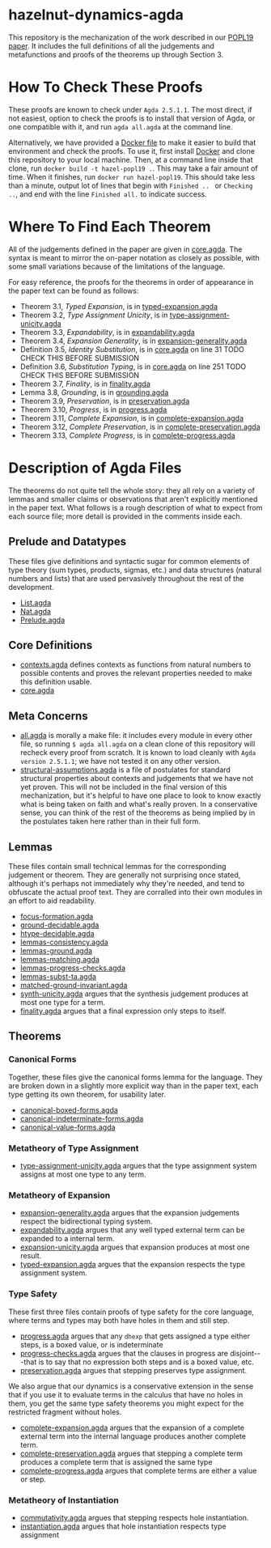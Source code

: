 # hazelnut-dynamics-agda
This repository is the mechanization of the work described in our [POPL19
paper](https://github.com/hazelgrove/hazelnut-dynamics). It includes the
full definitions of all the judgements and metafunctions and proofs of the
theorems up through Section 3.

# How To Check These Proofs

These proofs are known to check under `Agda 2.5.1.1`. The most direct, if
not easiest, option to check the proofs is to install that version of Agda,
or one compatible with it, and run `agda all.agda` at the command line.

Alternatively, we have provided a [Docker file](Dockerfile) to make it
easier to build that environment and check the proofs. To use it, first
install [Docker](https://www.docker.com/products/docker-desktop) and clone
this repository to your local machine. Then, at a command line inside that
clone, run `docker build -t hazel-popl19 .`. This may take a fair amount of
time. When it finishes, run `docker run hazel-popl19`. This should take
less than a minute, output lot of lines that begin with `Finished .. ` or
`Checking ..`, and end with the line `Finished all.` to indicate success.

# Where To Find Each Theorem

All of the judgements defined in the paper are given in
[core.agda](core.agda). The syntax is meant to mirror the on-paper notation
as closely as possible, with some small variations because of the
limitations of the language.

For easy reference, the proofs for the theorems in order of appearance in
the paper text can be found as follows:

- Theorem 3.1, _Typed Expansion_, is in [typed-expansion.agda](typed-expansion.agda)
- Theorem 3.2, _Type Assignment Unicity_, is in [type-assignment-unicity.agda](type-assignment-unicity.agda)
- Theorem 3.3, _Expandability_, is in [expandability.agda](expandability.agda )
- Theorem 3.4, _Expansion Generality_, is in [expansion-generality.agda](expansion-generality.agda)
- Definition 3.5, _Identity Substitution_, is in [core.agda](core.agda) on
  line 31 TODO CHECK THIS BEFORE SUBMISSION
- Definition 3.6, _Substitution Typing_, is in [core.agda](core.agda) on
  line 251 TODO CHECK THIS BEFORE SUBMISSION
- Theorem 3.7, _Finality_, is in [finality.agda](finality.agda)
- Lemma 3.8, _Grounding_, is in [grounding.agda](grounding.agda)
- Theorem 3.9, _Preservation_, is in [preservation.agda](preservation.agda)
- Theorem 3.10, _Progress_, is in [progress.agda](progress.agda)
- Theorem 3.11, _Complete Expansion_, is in [complete-expansion.agda](complete-expansion.agda)
- Theorem 3.12, _Complete Preservation_, is in [complete-preservation.agda](complete-preservation.agda)
- Theorem 3.13, _Complete Progress_, is in [complete-progress.agda](complete-progress.agda)

# Description of Agda Files

The theorems do not quite tell the whole story: they all rely on a variety
of lemmas and smaller claims or observations that aren't explicitly
mentioned in the paper text. What follows is a rough description of what to
expect from each source file; more detail is provided in the comments
inside each.

## Prelude and Datatypes

These files give definitions and syntactic sugar for common elements of
type theory (sum types, products, sigmas, etc.) and data structures
(natural numbers and lists) that are used pervasively throughout the rest
of the development.

- [List.agda](List.agda)
- [Nat.agda](Nat.agda)
- [Prelude.agda](Prelude.agda)

## Core Definitions

- [contexts.agda](contexts.agda) defines contexts as functions from natural
  numbers to possible contents and proves the relevant properties needed to
  make this definition usable.
- [core.agda](core.agda)

## Meta Concerns
- [all.agda](all.agda) is morally a make file: it includes every module in
  every other file, so running `$ agda all.agda` on a clean clone of this
  repository will recheck every proof from scratch. It is known to load
  cleanly with `Agda version 2.5.1.1`; we have not tested it on any other
  version.
- [structural-assumptions.agda](structural-assumptions.agda) is a file of
  postulates for standard structural properties about contexts and
  judgements that we have not yet proven. This will not be included in the
  final version of this mechanization, but it's helpful to have one place
  to look to know exactly what is being taken on faith and what's really
  proven. In a conservative sense, you can think of the rest of the
  theorems as being implied by in the postulates taken here rather than in
  their full form.

## Lemmas

These files contain small technical lemmas for the corresponding judgement
or theorem. They are generally not surprising once stated, although it's
perhaps not immediately why they're needed, and tend to obfuscate the actual
proof text. They are corralled into their own modules in an effort to aid
readability.

- [focus-formation.agda](focus-formation.agda)
- [ground-decidable.agda](ground-decidable.agda)
- [htype-decidable.agda](htype-decidable.agda)
- [lemmas-consistency.agda](lemmas-consistency.agda)
- [lemmas-ground.agda](lemmas-ground.agda)
- [lemmas-matching.agda](lemmas-matching.agda)
- [lemmas-progress-checks.agda](lemmas-progress-checks.agda)
- [lemmas-subst-ta.agda](lemmas-subst-ta.agda)
- [matched-ground-invariant.agda](matched-ground-invariant.agda)
- [synth-unicity.agda](synth-unicity.agda) argues that the synthesis
  judgement produces at most one type for a term.
- [finality.agda](finality.agda) argues that a final expression only steps
  to itself.

## Theorems

### Canonical Forms

Together, these files give the canonical forms lemma for the language. They
are broken down in a slightly more explicit way than in the paper text,
each type getting its own theorem, for usability later.

- [canonical-boxed-forms.agda](canonical-boxed-forms.agda)
- [canonical-indeterminate-forms.agda](canonical-indeterminate-forms.agda)
- [canonical-value-forms.agda](canonical-value-forms.agda)

### Metatheory of Type Assignment

- [type-assignment-unicity.agda](type-assignment-unicity.agda) argues that
  the type assignment system assigns at most one type to any term.

### Metatheory of Expansion

- [expansion-generality.agda](expansion-generality.agda) argues that the expansion
  judgements respect the bidirectional typing system.
- [expandability.agda](expandability.agda) argues that any well typed
  external term can be expanded to a internal term.
- [expansion-unicity.agda](expansion-unicity.agda) argues that expansion
  produces at most one result.
- [typed-expansion.agda](typed-expansion.agda) argues that the expansion
  respects the type assignment system.

### Type Safety

These first three files contain proofs of type safety for the core
language, where terms and types may both have holes in them and still step.

- [progress.agda](progress.agda) argues that any `dhexp` that gets assigned
  a type either steps, is a boxed value, or is indeterminate
- [progress-checks.agda](progress-checks.agda) argues that the clauses in
  progress are disjoint---that is to say that no expression both steps and
  is a boxed value, etc.
- [preservation.agda](preservation.agda) argues that stepping preserves
  type assignment.

We also argue that our dynamics is a conservative extension in the sense
that if you use it to evaluate terms in the calculus that have no holes in
them, you get the same type safety theorems you might expect for the
restricted fragment without holes.

- [complete-expansion.agda](complete-expansion.agda) argues that the
  expansion of a complete external term into the internal language produces
  another complete term.
- [complete-preservation.agda](complete-preservation.agda) argues that
  stepping a complete term produces a complete term that is assigned the
  same type
- [complete-progress.agda](complete-progress.agda) argues that complete
  terms are either a value or step.


### Metatheory of Instantiation

- [commutativity.agda](commutativity.agda) argues that stepping respects
  hole instantiation.
- [instantiation.agda](instantiation.agda) argues that hole instantiation
  respects type assignment
